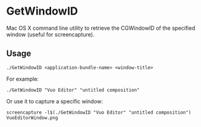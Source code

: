 GetWindowID
===========

Mac OS X command line utility to retrieve the CGWindowID of the specified window (useful for screencapture).


## Usage

    ./GetWindowID <application-bundle-name> <window-title>

For example:

    ./GetWindowID "Vuo Editor" "untitled composition"

Or use it to capture a specific window:

	screencapture -l$(./GetWindowID "Vuo Editor" "untitled composition") VuoEditorWindow.png
